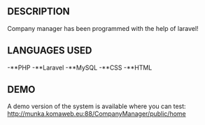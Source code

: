 ## DESCRIPTION

Company manager has been programmed with the help of laravel!

## LANGUAGES USED

-**PHP
-**Laravel
-**MySQL
-**CSS
-**HTML

## DEMO

A demo version of the system is available where you can test: http://munka.komaweb.eu:88/CompanyManager/public/home
